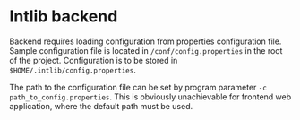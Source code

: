 Intlib backend
==============

Backend requires loading configuration from properties configuration file.
Sample configuration file is located in `/conf/config.properties` in the root of
the project. Configuration is to be stored in `$HOME/.intlib/config.properties`.

The path to the configuration file can be set by program parameter
`-c path_to_config.properties`. This is obviously unachievable for frontend
web application, where the default path must be used.
